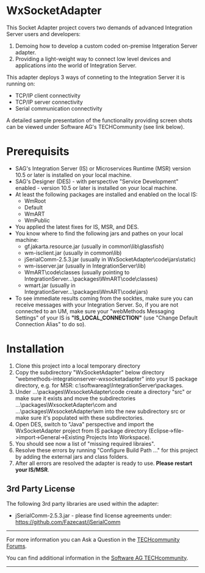 # WxSocketAdapter

This Socket Adapter project covers two demands of advanced Integration Server users and developers:
1. Demoing how to develop a custom coded on-premise Intgeration Server adapter.
2. Providing a light-weight way to connect low level devices and applications into the world of Integration Server.

This adapter deploys 3 ways of conneting to the Integration Server it is running on:

* TCP/IP client connectivity
* TCP/IP server connectivity
* Serial communication connectivity

A detailed sample presentation of the functionality providing screen shots can be viewed under Software AG's TECHCommunity (see link below).

# Prerequisits

* SAG's Integration Server (IS) or Microservices Runtime (MSR) version 10.5 or later is installed on your local machine.
* SAG's Designer (DES) - with perspective "Service Development" enabled - version 10.5 or later is installed on your local machine.
* At least the following packages are installed and enabled on the local IS:
    * WmRoot
    * Default
    * WmART
    * WmPublic
* You applied the latest fixes for IS, MSR, and DES.
* You know where to find the following jars and pathes on your local machine:
    * gf.jakarta.resource.jar (usually in common\lib\glassfish)
    * wm-isclient.jar (usually in common\lib)
    * jSerialComm-2.5.3.jar (usually in WxSocketAdapter\code\jars\static)
    * wm-isserver.jar (usually in IntegrationServer\lib)
    * WmART\code\classes (usually pointing to IntegrationServer\...\packages\WmART\code\classes)
    * wmart.jar (usually in IntegrationServer\...\packages\WmART\code\jars\)
* To see immediate results coming from the socktes, make sure you can receive messages with your Integration Server. So, if you are not connected to an UM, make sure your "webMethods Messaging Settings" of your IS is **"IS_LOCAL_CONNECTION"** (use "Change Default Connection Alias" to do so). 


# Installation

1. Clone this project into a local temporary directory
2. Copy the subdirectory "WxSocketAdapter" below directory "webmethods-integrationserver-wxsocketadapter" into your IS package directory, e.g. for MSR: c:\softwareag\IntegrationServer\packages.
4. Under ...\packages\WxsocketAdapter\code create a directory "src" or make sure it exists and move the subdirectories ...\packages\WxsocketAdapter\com and ...\packages\WxsocketAdapter\wm into the new subdirectory src or make sure it's populated with these subdirectories.
3. Open DES, switch to "Java" perspective and import the WxSocketAdapter project from IS package directory (Eclipse->file->import->General->Existing Projects Into Workspace).
4. You should see now a list of "missing required libraies".
5. Resolve these errors by running "Configure Build Path ..." for this project by adding the external jars and class folders.
6. After all errors are resolved the adapter is ready to use. **Please restart your IS/MSR**.




## 3rd Party License
The following 3rd party libraries are used within the adapter:

* jSerialComm-2.5.3.jar - please find license agreements under: https://github.com/Fazecast/jSerialComm
__________________
For more information you can Ask a Question in the [TECHcommunity Forums](http://tech.forums.softwareag.com/techjforum/forums/list.page?product=webmethods).

You can find additional information in the [Software AG TECHcommunity](http://techcommunity.softwareag.com/home/-/product/name/webmethods).
_________________
